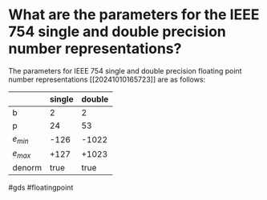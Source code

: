 # What are the parameters for the IEEE 754 single and double precision number representations?
The parameters for IEEE 754 single and double precision floating point number representations [[20241010165723]] are as follows:

|           | single | double |
|-----------|--------|--------|
| b         | 2      | 2      |
| p         | 24     | 53     |
| $e_{min}$ | -126   | -1022  |
| $e_{max}$ | +127   | +1023  |
| denorm    | true   | true   |

#gds #floatingpoint